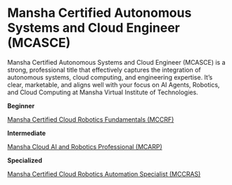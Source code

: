 # Mansha Certified Autonomous Systems and Cloud Engineer (MCASCE)

Mansha Certified Autonomous Systems and Cloud Engineer (MCASCE) is a strong, professional title that effectively captures the integration of autonomous systems, cloud computing, and engineering expertise. It’s clear, marketable, and aligns well with your focus on AI Agents, Robotics, and Cloud Computing at Mansha Virtual Institute of Technologies.


**Beginner**

[Mansha Certified Cloud Robotics Fundamentals (MCCRF)](01_MCCRF/Readme.md)

**Intermediate**

[Mansha Cloud AI and Robotics Professional (MCARP)](02_MCARP/Readme.md)

**Specialized**

[Mansha Certified Cloud Robotics Automation Specialist (MCCRAS)](03_MCCRAS/Readme.md)
